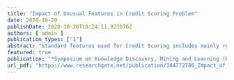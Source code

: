 ```yaml
---
title: "Impact of Unusual Features in Credit Scoring Problem"
date: 2020-10-20
publishDate: 2020-10-20T18:24:11.923070Z
authors: [ admin ]
publication_types: ["1"]
abstract: "Standard features used for Credit Scoring includes mainly registration and financial data from customers. However, exploring new features is of great interest for financial companies, since slight improvements in the person score directly impact the company revenue. In this work, we categorize features from open credit scoring datasets and compare them with the features found in a real company dataset. The company dataset contains unusual feature groups such as historical, geolocation, web behavior, and demographic data. We performed bivariate tests using the Kolmogorov-Smirnov metric and features to assess the performance of the particular feature groups. We also generated a score of good payer by using AdaBoost, Multilayer Perceptron, and XGBoost algorithms. Then, we analyzed the results with different metrics and compared them with the real company results. Our main finding was that these features added a small improvement to current datasets. We also identified the most promising feature groups and noticed that the tuned XGBoost performed better than the company solution in three out of four deployed metrics."
featured: true
publication: "*Symposium on Knowledge Discovery, Mining and Learning (KDMILE 2020)*"
url_pdf: "https://www.researchgate.net/publication/344772786_Impact_of_Unusual_Features_in_Credit_Scoring_Problem"
---
```


